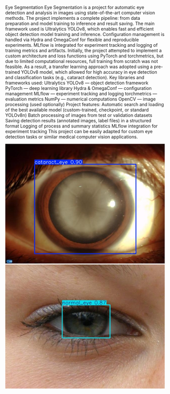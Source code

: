 Eye Segmentation
Eye Segmentation is a project for automatic eye detection and analysis in images using state-of-the-art computer vision methods.
The project implements a complete pipeline: from data preparation and model training to inference and result saving. The main framework used is Ultralytics YOLOv8, which enables fast and efficient object detection model training and inference. Configuration management is handled via Hydra and OmegaConf for flexible and reproducible experiments. MLflow is integrated for experiment tracking and logging of training metrics and artifacts.
Initially, the project attempted to implement a custom architecture and loss functions using PyTorch and torchmetrics, but due to limited computational resources, full training from scratch was not feasible. As a result, a transfer learning approach was adopted using a pre-trained YOLOv8 model, which allowed for high accuracy in eye detection and classification tasks (e.g., cataract detection).
Key libraries and frameworks used:
Ultralytics YOLOv8 — object detection framework
PyTorch — deep learning library
Hydra & OmegaConf — configuration management
MLflow — experiment tracking and logging
torchmetrics — evaluation metrics
NumPy — numerical computations
OpenCV — image processing (used optionally)
Project features:
Automatic search and loading of the best available model (custom-trained, checkpoint, or standard YOLOv8n)
Batch processing of images from test or validation datasets
Saving detection results (annotated images, label files) in a structured format
Logging of process and summary statistics
MLflow integration for experiment tracking
This project can be easily adapted for custom eye detection tasks or similar medical computer vision applications.


![Pred examples](https://github.com/Markinllz/Fast-R-CNN-and-YOLO-v8-comparing/blob/fc5b86e66cc5034aa5c567a3e5760aebc8e08037/image_214_png.rf.6e4a526b47c985490a3359d210db6737.jpg)
![Pred example](https://github.com/Markinllz/Fast-R-CNN-and-YOLO-v8-comparing/blob/e54f8c48f0b627d0688da316d7cca2461e765619/image_259_png.rf.322847f5991f124c8ef066c7c6f1de8f.jpg)
